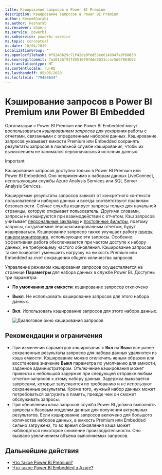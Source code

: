 ```yaml
---
title: Кэширование запросов в Power BI Premium
description: Кэширование запросов в Power BI Premium
author: KesemSharabi
ms.author: kesharab
ms.reviewer: bhmerc
ms.service: powerbi
ms.subservice: powerbi-service
ms.topic: conceptual
ms.date: 10/04/2019
LocalizationGroup: ''
ms.openlocfilehash: bf9248b29c71f42de9fed53ee0148847a8f60d30
ms.sourcegitcommit: 7aa0136f93f88516f97ddd8031ccac5d07863b92
ms.translationtype: HT
ms.contentlocale: ru-RU
ms.lasthandoff: 05/05/2020
ms.locfileid: "79488644"
---
```

# <a name="query-caching-in-power-bi-premiumembedded"></a>Кэширование запросов в Power BI Premium или Power BI Embedded

Организации с Power BI Premium или Power BI Embedded могут воспользоваться *кэшированием запросов* для ускорения работы с отчетами, связанными с определенным набором данных. Кэширование запросов указывает емкости Premium или Embedded сохранять результаты запросов в локальной службе кэширования, чтобы их вычислением не занимался первоначальный источник данных.

> [!IMPORTANT]
> Кэширование запросов доступно только в Power BI Premium или Power BI Embedded. Оно неприменимо к наборам данных LiveConnect, использующим службы Azure Analysis Services или SQL Server Analysis Services.

Кэшируемые результаты запросов зависят от конкретного контекста пользователей и наборов данных и всегда соответствуют правилам безопасности. Сейчас служба кэширует запросы только для начальной страницы, которую открывает пользователь. Другими словами, запросы не кэшируются при взаимодействии с отчетом. Кэш запросов учитывает [персональные закладки](consumer/end-user-bookmarks.md#personal-bookmarks) и [постоянные фильтры](https://powerbi.microsoft.com/blog/announcing-persistent-filters-in-the-service/), поэтому запросы, создаваемые персонализированным отчетом, будут кэшироваться. Кэширование запросов также улучшает работу [плиток панели мониторинга](service-dashboard-tiles.md), использующих эти запросы. Особенно эффективная работа обеспечивается при частом доступе к набору данных, не требующему частого обновления. Кэширование запросов также позволяет уменьшить нагрузку на емкость Premium или Embedded за счет сокращения общего количества запросов.

Управление режимом кэширования запросов осуществляется на странице **Параметры** для набора данных в службе Power BI. Доступны три параметра:

- **По умолчанию для емкости**: кэширование запросов отключено
- **Выкл**. Не использовать кэширование запросов для этого набора данных.
- **Вкл**. Использовать кэширование запросов для этого набора данных.

    ![Диалоговое окно кэширования запросов](media/power-bi-query-caching/power-bi-query-3-options.png)

## <a name="considerations-and-limitations"></a>Рекомендации и ограничения

- При изменении параметров кэширования с **Вкл** на **Выкл** все ранее сохраненные результаты запросов для набора данных удаляются из кэша емкости. Кэширование можно отключить явным образом или восстановив значение **Выкл** параметра по умолчанию для емкости, заданное администратором. Отключение кэширования может привести к небольшой задержке при следующей отправке любым отчетом запросов к этому набору данных. Задержка вызывается запросами, которые запускаются по требованию и не используют сохраненные результаты. Кроме того, нужный набор данных может потребоваться загрузить в память, прежде чем он сможет обслуживать запросы.
- При обновлении кэша запросов служба Power BI должна выполнять запросы к базовым моделям данных для получения актуальных результатов. Если кэширование запросов включено для большого количества наборов данных, а емкость Premium или Embedded сильно загружена, то во время обновления кэша может наблюдаться некоторое снижение производительности. Оно вызвано увеличением объема выполняемых запросов.

## <a name="next-steps"></a>Дальнейшие действия

* [Что такое Power BI Premium?](service-premium-what-is.md)
* [Что такое Power BI Embedded в Azure?](developer/embedded/azure-pbie-what-is-power-bi-embedded.md)
